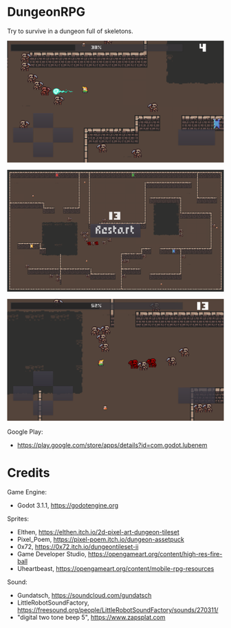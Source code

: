 # DungeonRPG
 Try to survive in a dungeon full of skeletons.
 
 ![](assets/screens/Screenshot1.png)
 
 ![](assets/screens/Screenshot2.png)
 
 ![](assets/screens/Screenshot3.png)
 
 Google Play:
  - https://play.google.com/store/apps/details?id=com.godot.lubenem
 
 # Credits
 
 Game Engine: 
 - Godot 3.1.1, https://godotengine.org
 
Sprites:
 - Elthen, https://elthen.itch.io/2d-pixel-art-dungeon-tileset
 - Pixel_Poem, https://pixel-poem.itch.io/dungeon-assetpuck
 - 0x72, https://0x72.itch.io/dungeontileset-ii
 - Game Developer Studio, https://opengameart.org/content/high-res-fire-ball
 - Uheartbeast, https://opengameart.org/content/mobile-rpg-resources
 
 Sound:
 - Gundatsch, https://soundcloud.com/gundatsch
 - LittleRobotSoundFactory, https://freesound.org/people/LittleRobotSoundFactory/sounds/270311/
 - "digital two tone beep 5", https://www.zapsplat.com
